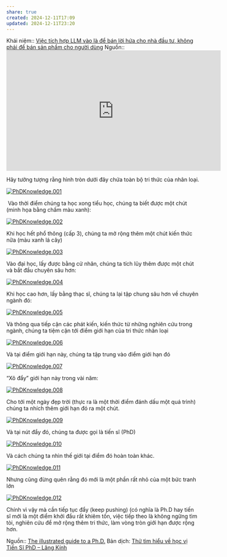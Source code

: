```yaml
---
share: true
created: 2024-12-11T17:09
updated: 2024-12-11T23:20
---
```

Khái niệm:: 
[Việc tích hợp LLM vào là để bán lời hứa cho nhà đầu tư, không phải để bán sản phẩm cho người dùng](./Vi%E1%BB%87c%20t%C3%ADch%20h%E1%BB%A3p%20LLM%20v%C3%A0o%20l%C3%A0%20%C4%91%E1%BB%83%20b%C3%A1n%20l%E1%BB%9Di%20h%E1%BB%A9a%20cho%20nh%C3%A0%20%C4%91%E1%BA%A7u%20t%C6%B0,%20kh%C3%B4ng%20ph%E1%BA%A3i%20%C4%91%E1%BB%83%20b%C3%A1n%20s%E1%BA%A3n%20ph%E1%BA%A9m%20cho%20ng%C6%B0%E1%BB%9Di%20d%C3%B9ng.md)
Nguồn:: <iframe width="560" height="315" src="https://www.youtube.com/embed/6Lxk9NMeWHg" title="YouTube video player" frameborder="0" allow="accelerometer; autoplay; clipboard-write; encrypted-media; gyroscope; picture-in-picture; web-share" referrerpolicy="strict-origin-when-cross-origin" allowfullscreen></iframe>

Hãy tưởng tượng rằng hình tròn dưới đây chứa toàn bộ tri thức của nhân loại.

[![PhDKnowledge.001](https://phunghuy.wordpress.com/wp-content/uploads/2015/09/phdknowledge-001.jpg?w=300&h=225)](https://phunghuy.wordpress.com/wp-content/uploads/2015/09/phdknowledge-001.jpg)

 Vào thời điểm chúng ta học xong tiểu học, chúng ta biết được một chút (minh họa bằng chấm màu xanh):

[![PhDKnowledge.002](https://phunghuy.wordpress.com/wp-content/uploads/2015/09/phdknowledge-002.jpg?w=300&h=225)](https://phunghuy.wordpress.com/wp-content/uploads/2015/09/phdknowledge-002.jpg)

Khi học hết phổ thông (cấp 3), chúng ta mở rộng thêm một chút kiến thức nữa (màu xanh lá cây)

[![PhDKnowledge.003](https://phunghuy.wordpress.com/wp-content/uploads/2015/09/phdknowledge-003.jpg?w=300&h=225)](https://phunghuy.wordpress.com/wp-content/uploads/2015/09/phdknowledge-003.jpg)

Vào đại học, lấy được bằng cử nhân, chúng ta tích lũy thêm được một chút và bắt đầu chuyên sâu hơn:

[![PhDKnowledge.004](https://phunghuy.wordpress.com/wp-content/uploads/2015/09/phdknowledge-004.jpg?w=300&h=225)](https://phunghuy.wordpress.com/wp-content/uploads/2015/09/phdknowledge-004.jpg)

Khi học cao hơn, lấy bằng thạc sĩ, chúng ta lại tập chung sâu hơn về chuyên ngành đó:

[![PhDKnowledge.005](https://phunghuy.wordpress.com/wp-content/uploads/2015/09/phdknowledge-005.jpg?w=300&h=225)](https://phunghuy.wordpress.com/wp-content/uploads/2015/09/phdknowledge-005.jpg)

Và thông qua tiếp cận các phát kiến, kiến thức từ những nghiên cứu trong ngành, chúng ta tiệm cận tới điểm giới hạn của tri thức nhân loại

[![PhDKnowledge.006](https://phunghuy.wordpress.com/wp-content/uploads/2015/09/phdknowledge-006.jpg?w=300&h=225)](https://phunghuy.wordpress.com/wp-content/uploads/2015/09/phdknowledge-006.jpg)

Và tại điểm giới hạn này, chúng ta tập trung vào điểm giới hạn đó

[![PhDKnowledge.007](https://phunghuy.wordpress.com/wp-content/uploads/2015/09/phdknowledge-007.jpg?w=300&h=225)](https://phunghuy.wordpress.com/wp-content/uploads/2015/09/phdknowledge-007.jpg)

“Xô đẩy” giới hạn này trong vài năm:

[![PhDKnowledge.008](https://phunghuy.wordpress.com/wp-content/uploads/2015/09/phdknowledge-008.jpg?w=300&h=225)](https://phunghuy.wordpress.com/wp-content/uploads/2015/09/phdknowledge-008.jpg)

Cho tới một ngày đẹp trời (thực ra là một thời điểm đánh dấu một quá trình) chúng ta nhích thêm giới hạn đó ra một chút.

[![PhDKnowledge.009](https://phunghuy.wordpress.com/wp-content/uploads/2015/09/phdknowledge-009.jpg?w=300&h=225)](https://phunghuy.wordpress.com/wp-content/uploads/2015/09/phdknowledge-009.jpg)

Và tại nút đẩy đó, chúng ta được gọi là tiến sĩ (PhD)

[![PhDKnowledge.010](https://phunghuy.wordpress.com/wp-content/uploads/2015/09/phdknowledge-010.jpg?w=300&h=225)](https://phunghuy.wordpress.com/wp-content/uploads/2015/09/phdknowledge-010.jpg)

Và cách chúng ta nhìn thế giới tại điểm đó hoàn toàn khác.

[![PhDKnowledge.011](https://phunghuy.wordpress.com/wp-content/uploads/2015/09/phdknowledge-011.jpg?w=300&h=225)](https://phunghuy.wordpress.com/wp-content/uploads/2015/09/phdknowledge-011.jpg)

Nhưng cũng đừng quên rằng đó mới là một phần rất nhỏ của một bức tranh lớn

[![PhDKnowledge.012](https://phunghuy.wordpress.com/wp-content/uploads/2015/09/phdknowledge-012.jpg?w=300&h=225)](https://phunghuy.wordpress.com/wp-content/uploads/2015/09/phdknowledge-012.jpg)

Chính vì vậy mà cần tiếp tục đẩy (keep pushing) (có nghĩa là Ph.D hay tiến sĩ mới là một điểm khởi đầu rất khiêm tốn, việc tiếp theo là không ngững tìm tòi, nghiên cứu để mở rộng thêm tri thức, làm vòng tròn giới hạn được rộng hơn.

Nguồn:: [The illustrated guide to a Ph.D.](https://matt.might.net/articles/phd-school-in-pictures/)
Bản dịch: [Thử tìm hiểu về học vị Tiến Sĩ PhD – Lăng Kính](https://phunghuy.wordpress.com/2015/09/17/thu-tim-hieu-ve-hoc-vi-tien-si-phd/)

